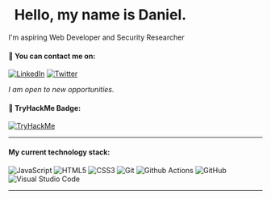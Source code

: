 # <img src="https://media.giphy.com/media/hvRJCLFzcasrR4ia7z/giphy.gif" width="5px"> Hello, my name is Daniel.

I'm aspiring Web Developer and Security Researcher

#### 📧 You can contact me on:
[![LinkedIn](https://img.shields.io/badge/LinkedIn-%230077B5.svg?&style=for-the-badge&logo=linkedin&logoColor=white)](https://www.linkedin.com/in/danielgasiorek)
[![Twitter](https://img.shields.io/badge/Twitter-%231DA1F2.svg?&style=for-the-badge&logo=twitter&logoColor=white)](https://twitter.com/daiellg)
<!-- [![StackOverFlow](https://img.shields.io/badge/stack%20overflow-FE7A16?logo=stack-overflow&logoColor=white&style=for-the-badge)](https://stackoverflow.com/users/11143570/daiellg) -->

*I am open to new opportunities.*

#### 📜 TryHackMe Badge:

[![TryHackMe](https://tryhackme-badges.s3.amazonaws.com/daiellg.png)](https://tryhackme.com/p/daiellg)

---
<!-- #### I want to be a web developer/ security on full-time. -->

#### My current technology stack:
![JavaScript](https://img.shields.io/badge/javascript-%23323330.svg?style=flat-square&logo=javascript&logoColor=%23F7DF1E)
![HTML5](https://img.shields.io/badge/-HTML5-E34F26?style=flat-square&logo=html5&logoColor=white)
![CSS3](https://img.shields.io/badge/css3-%231572B6.svg?style=flat-square&logo=css3&logoColor=white)
![Git](https://img.shields.io/badge/-Git-F05032?style=flat-square&logo=git&logoColor=white)
![Github Actions](https://img.shields.io/badge/-Github_Actions-2088FF?style=flat-square&logo=github-actions&logoColor=white)
![GitHub](https://img.shields.io/badge/github-%23121011.svg?style=flat-square&logo=github&logoColor=white)
![Visual Studio Code](https://img.shields.io/badge/Visual%20Studio%20Code-0078d7.svg?style=flat-square&logo=visual-studio-code&logoColor=white)
<!-- ![TypeScript](https://img.shields.io/badge/-TypeScript-007ACC?style=flat-square&logo=typescript&logoColor=white) -->

---

<!--
**daiellg/daiellg** is a ✨ _special_ ✨ repository because its `README.md` (this file) appears on your GitHub profile.

Here are some ideas to get you started:

- 🔭 I’m currently working on ...
- 🌱 I’m currently learning ...
- 👯 I’m looking to collaborate on ...
- 🤔 I’m looking for help with ...
- 💬 Ask me about ...
- 📫 How to reach me: ...
- 😄 Pronouns: ...
- ⚡ Fun fact: ...
-->
